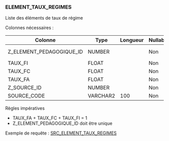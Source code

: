 ### ELEMENT_TAUX_REGIMES

Liste des éléments de taux de régime

Colonnes nécessaires :

|Colonne                 |Type    |Longueur|Nullable|Commentaire                        |
|------------------------|--------|--------|--------|-----------------------------------|
|Z_ELEMENT_PEDAGOGIQUE_ID|NUMBER  |        |Non     |==> ELEMENT_PEDAGOGIQUE.SOURCE_CODE|
|TAUX_FI                 |FLOAT   |        |Non     | Entre 0 et 1 inclus               |
|TAUX_FC                 |FLOAT   |        |Non     | Entre 0 et 1 inclus               |
|TAUX_FA                 |FLOAT   |        |Non     | Entre 0 et 1 inclus               |
|Z_SOURCE_ID             |NUMBER  |        |Non     |==> SOURCE.CODE                    |
|SOURCE_CODE             |VARCHAR2|100     |Non     |                                   |

Règles impératives
 * TAUX_FA + TAUX_FC + TAUX_FI = 1
 * Z_ELEMENT_PEDAGOGIQUE_ID doit être unique
 
 
Exemple de requête :
[SRC_ELEMENT_TAUX_REGIMES](../Apogée/SRC_ELEMENT_TAUX_REGIMES.sql)